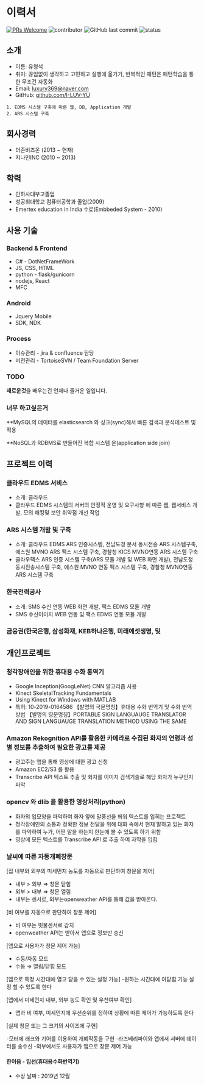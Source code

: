 # 이력서
[![PRs Welcome](https://img.shields.io/badge/PRs-welcome-brightgreen.svg?style=flat-square)](http://makeapullrequest.com)
![contributor](https://img.shields.io/github/contributors/JSpiner/RESUME.svg)
![GitHub last commit](https://img.shields.io/github/last-commit/JSpiner/RESUME.svg)
![status](https://img.shields.io/badge/working-brightgreen.svg)

## 소개
- 이름: 유형석
- 취미: 끊임없이 생각하고 고민하고 실행에 옮기기, 반복적인 패턴은 패턴학습을 통한 무조건 자동화
- Email: luxury369@naver.com
- GitHub: [github.com/I-LUV-YU](https://github.com/i-luv-yu)
```
1. EDMS 시스템 구축에 따른 웹, DB, Application 개발
2. ARS 시스템 구축
```


## 회사경력
- 더존비즈온 (2013 ~ 현재)
- 지나인INC (2010 ~ 2013)

## 학력
- 인하사대부고졸업
- 성공회대학교 컴퓨터공학과 졸업(2009)
- Emertex education in India 수료(Embbeded System - 2010) 

## 사용 기술
### Backend & Frontend
- C# - DotNetFrameWork
- JS, CSS, HTML
- python - flask/gunicorn
- nodejs, React
- MFC

### Android
- Jquery Mobile
- SDK, NDK


### Process

- 이슈관리 - jira & confluence 담당
- 버전관리 - TortoiseSVN / Team Foundation Server

### TODO
**새로운것**을 배우는건 언제나 즐거운 일입니다. <br/>


### 너무 하고싶은거

**MySQL의 데이터를 elasticsearch 와 싱크(sync)해서 빠른 검색과 분석테스트 및 적용

**NoSQL과 RDBMS로 만들어진 복합 시스템 운(application side join)





## 프로젝트 이력


### 클라우드 EDMS 서비스 
- 소개: 클라우드 
- 클라우드 EDMS 시스템의 서버의 안정적 운영 및 요구사항 에 따른 웹, 웹서비스 개발, 모의 해킹및 보안 취약점 개선 작업 


### ARS 시스템 개발 및 구축
- 소개: 클라우드 EDMS ARS 인증시스템, 전남도청 문서 동시전송 ARS 시스템구축, 에스원 MVNO ARS 팩스 시스템 구축, 경찰청 KICS MVNO연동 ARS 시스템 구축 
- 클라우팩스 ARS 인증 시스템 구축(ARS 모듈 개발 및 WEB 화면 개발), 전남도청 동시전송시스템 구축, 에스원 MVNO 연동 팩스 시스템 구축, 경찰청  MVNO연동 ARS 시스템 구축

### 한국전력공사
- 소개:  SMS 수신 연동 WEB 화면 개발, 팩스 EDMS 모듈 개발 
- SMS 수신이미지 WEB 연동 및 팩스 EDMS 연동 모듈 개발

### 금융권(한국은행, 삼성화재, KEB하나은행, 미래에셋생명, 및

## 개인프로젝트

### 청각장애인을 위한 휴대용 수화 통역기
- Google Inception(GoogLeNet) CNN 알고리즘 사용
- Kinect SkeletalTracking Fundamentals
- Using Kinect for Windows with MATLAB
- 특허: 10-2019-0164586
【발명의 국문명칭】휴대용 수화 번역기 및 수화 번역 방법
【발명의 영문명칭】PORTABLE SIGN LANGUAUGE TRANSLATOR AND SIGN LANGUAUGE TRANSLATION METHOD USING THE SAME



### Amazon Rekognition API를 활용한  카메라로 수집된 화자의 연령과 성별 정보를 추출하여 필요한 광고를 제공
- 광고주는 앱을 통해 영상에 대한 광고 신청 
- Amazon EC2/S3 를 활용 
- Transcribe API 텍스트 추출 및 화자를 이미지 검색기술로 해당 화자가 누구인지 파악


### opencv 와 dlib 을 활용한 영상처리(python)
- 화자의 입모양을 파악하여 화자 옆에 말풍선을 띄워 텍스트를 입히는 프로젝트
- 청각장애인의 소통과 정확한 정보 전달을 위해 대화 속에서 현재 말하고 있는 화자를 파악하여 누가, 어떤 말을 하는지 한눈에 볼 수 있도록 하기 위함
- 영상에 모든 텍스트를 Transcribe API 로 추출 하여 자막을 입힘 

### 날씨에 따른 자동개폐창문
[집 내부와 외부의 미세먼지 농도를 자동으로 판단하여 창문을 제어]
- 내부 > 외부 ⇒ 창문 닫힘
- 외부 > 내부 ⇒ 창문 열림
- 내부는 센서로, 외부는openweather API를 통해 값을 받아온다.

[비 여부를 자동으로 판단하여 창문 제어]
- 비 여부는 빗물센서로 감지
- openweather API는 받아서 앱으로 정보만 송신

[앱으로 사용자가 창문 제어 가능]
- 수동/자동 모드
- 수동 ⇒ 열림/닫힘 모드

[앱으로 특정 시간대에 열고 닫을 수 있는 설정 가능]
-원하는 시간대에 여닫힘 기능 설정 할 수 있도록 한다

[앱에서 미세먼지 내부, 외부 농도 확인 및 우천여부 확인]
- 앱과 비 여부, 미세먼지에 우선순위를 정하여 상황에 따른 제어가 가능하도록 한다


[실제 창문 또는 그 크기의 사이즈에 구현]

-모터에 래크와 기어를 이용하여 개폐작동을 구현
-라즈베리파이와 앱에서 서버에 데이터를 송수신
-외부에서도 사용자가 앱으로 창문 제어 가능




#### 한이음 - 입선(휴대용수화번역기)
- 수상 날짜 : 2019년 12월

<br/>
<br/>
